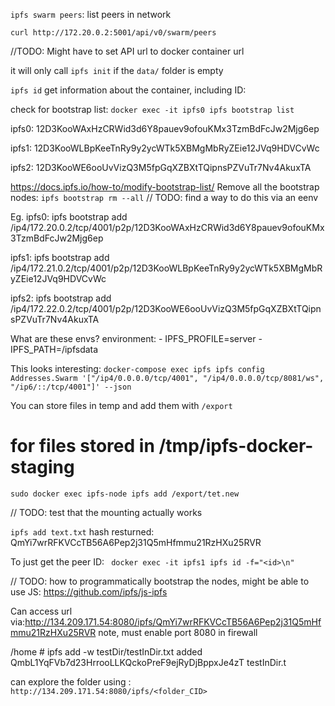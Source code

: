 `ipfs swarm peers`: list peers in network

`curl http://172.20.0.2:5001/api/v0/swarm/peers`

//TODO: Might have to set API url to docker container url

it will only call `ipfs init` if the `data/` folder is empty

`ipfs id` get information about the container, including ID:

check for bootstrap list:
`docker exec -it ipfs0 ipfs bootstrap list`

ipfs0:
12D3KooWAxHzCRWid3d6Y8pauev9ofouKMx3TzmBdFcJw2Mjg6ep

ipfs1:
12D3KooWLBpKeeTnRy9y2ycWTk5XBMgMbRyZEie12JVq9HDVCvWc

ipfs2:
12D3KooWE6ooUvVizQ3M5fpGqXZBXtTQipnsPZVuTr7Nv4AkuxTA

https://docs.ipfs.io/how-to/modify-bootstrap-list/
Remove all the bootstrap nodes:
`ipfs bootstrap rm --all`
// TODO: find a way to do this via an eenv

Eg.
ipfs0: ipfs bootstrap add /ip4/172.20.0.2/tcp/4001/p2p/12D3KooWAxHzCRWid3d6Y8pauev9ofouKMx3TzmBdFcJw2Mjg6ep

ipfs1: ipfs bootstrap add /ip4/172.21.0.2/tcp/4001/p2p/12D3KooWLBpKeeTnRy9y2ycWTk5XBMgMbRyZEie12JVq9HDVCvWc

ipfs2: ipfs bootstrap add /ip4/172.22.0.2/tcp/4001/p2p/12D3KooWE6ooUvVizQ3M5fpGqXZBXtTQipnsPZVuTr7Nv4AkuxTA

What are these envs?
environment: - IPFS_PROFILE=server - IPFS_PATH=/ipfsdata

This looks interesting: `docker-compose exec ipfs ipfs config Addresses.Swarm '["/ip4/0.0.0.0/tcp/4001", "/ip4/0.0.0.0/tcp/8081/ws", "/ip6/::/tcp/4001"]' --json`

You can store files in temp and add them with `/export`

# for files stored in /tmp/ipfs-docker-staging

    sudo docker exec ipfs-node ipfs add /export/tet.new

// TODO: test that the mounting actually works

`ipfs add text.txt`
hash resturned: QmYi7wrRFKVCcTB56A6Pep2j31Q5mHfmmu21RzHXu25RVR

To just get the peer ID:
` docker exec -it ipfs1 ipfs id -f="<id>\n"`

// TODO: how to programmatically bootstrap the nodes, might be able to use JS: https://github.com/ipfs/js-ipfs

Can access url via:http://134.209.171.54:8080/ipfs/QmYi7wrRFKVCcTB56A6Pep2j31Q5mHfmmu21RzHXu25RVR
note, must enable port 8080 in firewall

/home # ipfs add -w testDir/testInDir.txt
added QmbL1YqFVb7d23HrrooLLKQckoPreF9ejRyDjBppxJe4zT testInDir.t

can explore the folder using : `http://134.209.171.54:8080/ipfs/<folder_CID>`
